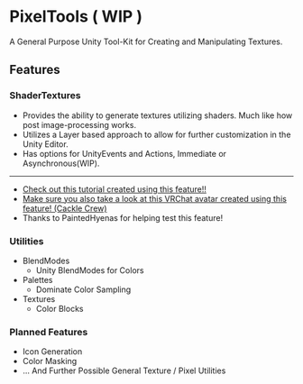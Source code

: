 # PixelTools ( WIP )
A General Purpose Unity Tool-Kit for Creating and Manipulating Textures.
## Features

### ShaderTextures
- Provides the ability to generate textures utilizing shaders. Much like how post image-processing works.
- Utilizes a Layer based approach to allow for further customization in the Unity Editor.
- Has options for UnityEvents and Actions, Immediate or Asynchronous(WIP).
____
- [Check out this tutorial created using this feature!!](https://darnhyena.itch.io/cackle-crew/devlog/701299/that-texture-doohicky-guide)
- [Make sure you also take a look at this VRChat avatar created using this feature!
(Cackle Crew)](https://darnhyena.itch.io/cackle-crew)
- Thanks to PaintedHyenas for helping test this feature!
### Utilities
- BlendModes
  - Unity BlendModes for Colors
- Palettes
  - Dominate Color Sampling
- Textures
  - Color Blocks
### Planned Features
- Icon Generation
- Color Masking
- ... And Further Possible General Texture / Pixel Utilities
